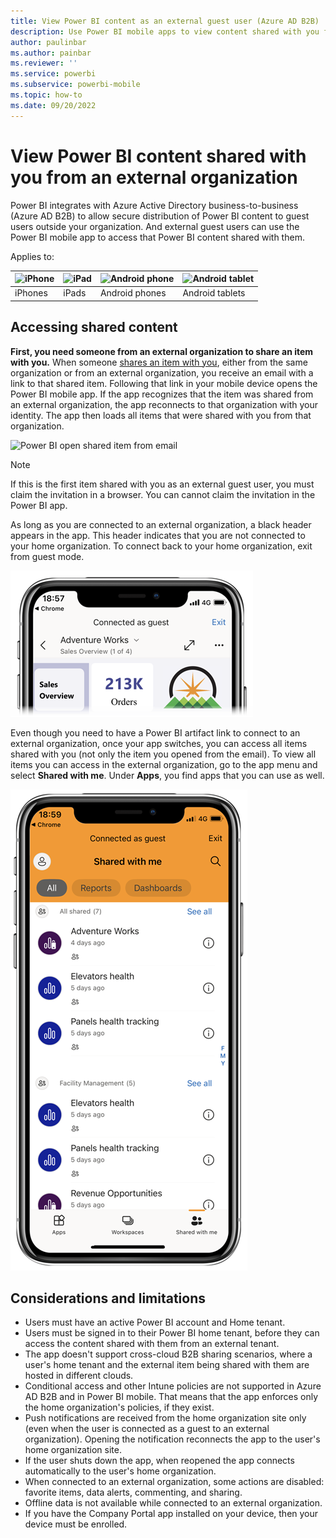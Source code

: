 ```yaml
---
title: View Power BI content as an external guest user (Azure AD B2B)
description: Use Power BI mobile apps to view content shared with you from external organization.
author: paulinbar
ms.author: painbar
ms.reviewer: ''
ms.service: powerbi
ms.subservice: powerbi-mobile
ms.topic: how-to
ms.date: 09/20/2022
---
```


# View Power BI content shared with you from an external organization

Power BI integrates with Azure Active Directory business-to-business (Azure AD B2B) to allow secure distribution of Power BI content to guest users outside your organization. And external guest users can use the Power BI mobile app to access that Power BI content shared with them. 


Applies to:

| ![iPhone](./media/mobile-app-ssrs-kpis-mobile-on-premises-reports/iphone-logo-50-px.png) | ![iPad](./media/mobile-app-ssrs-kpis-mobile-on-premises-reports/ipad-logo-50-px.png) | ![Android phone](./media/mobile-app-ssrs-kpis-mobile-on-premises-reports/android-phone-logo-50-px.png) | ![Android tablet](./media/mobile-app-ssrs-kpis-mobile-on-premises-reports/android-tablet-logo-50-px.png) |
|:--- |:--- |:--- |:--- |
| iPhones |iPads |Android phones |Android tablets |

## Accessing shared content

**First, you need someone from an external organization to share an item with you.** When someone [shares an item with you](../../collaborate-share/service-share-dashboards.md), either from the same organization or from an external organization, you receive an email with a link to that shared item. Following that link in your mobile device opens the Power BI mobile app. If the app recognizes that the item was shared from an external organization, the app reconnects to that organization with your identity. The app then loads all items that were shared with you from that organization.

![Power BI open shared item from email ](./media/mobile-apps-b2b/mobile-b2b-open-item-email-new.png)

> [!NOTE]
> If this is the first item shared with you as an external guest user, you must claim the invitation in a browser. You can cannot claim the invitation in the Power BI app.

As long as you are connected to an external organization, a black header appears in the app. This header indicates that you are not connected to your home organization. To connect back to your home organization, exit from guest mode.

![Power BI guest user header](./media/mobile-apps-b2b/mobile-b2b-exit-home-new.png)

Even though you need to have a Power BI artifact link to connect to an external organization, once your app switches, you can access all items shared with you (not only the item you opened from the email). To view all items you can access in the external organization, go to the app menu and select **Shared with me**. Under **Apps**, you find apps that you can use as well.

![Power BI app menu as guest external user](./media/mobile-apps-b2b/mobile-b2b-menu-new.png)

## Considerations and limitations

- Users must have an active Power BI account and Home tenant.
- Users must be signed in to their Power BI home tenant, before they can access the content shared with them from an external tenant.
- The app doesn't support cross-cloud B2B sharing scenarios, where a user's home tenant and the external item being shared with them are hosted in different clouds.
- Conditional access and other Intune policies are not supported in Azure AD B2B and in Power BI mobile. That means that the app enforces only the home organization's policies, if they exist.
- Push notifications are received from the home organization site only (even when the user is connected as a guest to an external organization). Opening the notification reconnects the app to the user's home organization site.
- If the user shuts down the app, when reopened the app connects automatically to the user's home organization.
- When connected to an external organization, some actions are disabled: favorite items, data alerts, commenting, and sharing.
- Offline data is not available while connected to an external organization.
- If you have the Company Portal app installed on your device, then your device must be enrolled.
